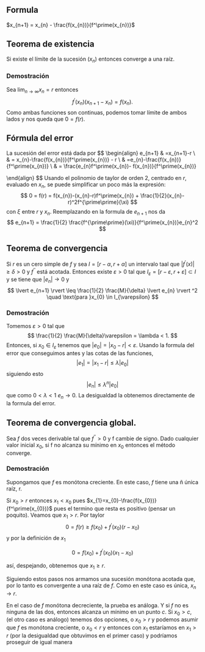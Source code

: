 ## Formula
$x_{n+1} = x_{n} - \frac{f(x_{n})}{f^\prime(x_{n})}$
## Teorema de existencia

Si existe el límite de la sucesión $(x_{n})$ entonces converge a una raíz.

### Demostración

Sea $\lim_{ n \to \infty }x_{n} = r$ entonces 
$$
f^\prime(x_{n})(x_{n+1}-x_{n}) = f(x_{n}).
$$
Como ambas funciones son continuas, podemos tomar límite de ambos lados y nos queda que $0 = f(r)$.

## Fórmula del error

La sucesión del error está dada por
$$
\begin{align}
e_{n+1} & =x_{n+1}-r \\
     & = x_{n}-\frac{f(x_{n})}{f^\prime(x_{n})} - r  \\
      & =e_{n}-\frac{f(x_{n})}{f^\prime(x_{n})} \\
     & = \frac{e_{n}f^\prime(x_{n})- f(x_{n})}{f^\prime(x_{n})}
 
\end{align}
$$
Usando el polinomio de taylor de orden 2, centrado en $r$, evaluado en $x_{n}$, se puede simplificar un poco más la expresión:
$$
0 = f(r) = f(x_{n})-(x_{n}-r)f^\prime(x_{n}) + \frac{1}{2}(x_{n}-r)^2f^{\prime\prime}(\xi)
$$
con $\xi$ entre $r$ y $x_{n}$. Reemplazando en la formula de $e_{n+1}$ nos da
$$
e_{n+1} = \frac{1}{2} \frac{f^{\prime\prime}(\xi)}{f^\prime(x_{n})}e_{n}^2
$$
## Teorema de convergencia

Si $r$ es un cero simple de $f$ y sea $I=[r-\alpha, r+ \alpha]$ un intervalo taal que $\lvert f^\prime(x) \rvert \geq \delta > 0$ y $f^{\prime\prime}$ está acotada. Entonces existe $\varepsilon > 0$ tal que $I_{\varepsilon} = [r-\varepsilon, r+\varepsilon] \subset I$ y se tiene que $\lvert e_{n} \rvert \to 0$ y 
$$
\lvert e_{n+1}  \rvert \leq \frac{1}{2} \frac{M}{\delta} \lvert e_{n} \rvert ^2 \quad \text{para }x_{0} \in I_{\varepsilon}
$$
### Demostración

Tomemos $\varepsilon > 0$ tal que 
$$
\frac{1}{2} \frac{M}{\delta}\varepsilon = \lambda < 1.
$$
Entonces, si $x_{0} \in I_{\varepsilon}$ tenemos que $\lvert e_{0} \rvert= \lvert x_{0}-r \rvert < \varepsilon$. Usando la formula del error que conseguimos antes y las cotas de las funciones,
$$
\lvert e_{1} \rvert = \lvert x_{1} -r \rvert \leq \lambda \lvert e_{0} \rvert 
$$
siguiendo esto
$$
\lvert e_{n} \rvert \leq \lambda^n \lvert e_{0} \rvert 
$$
que como $0 <\lambda < 1$ $e_{n} \to 0$. La desigualdad la obtenemos directamente de la formula del error.

## Teorema de convergencia global.

Sea $f$ dos veces derivable tal que $f^{\prime\prime} > 0$ y f cambie de signo. Dado cualquier valor inicial $x_{0}$, si f no alcanza su mínimo en $x_{0}$ entonces el método converge.

### Demostración

Supongamos que $f$ es monótona creciente. En este caso, $f$ tiene una ñ
única raíz, r. 

Si $x_{0} > r$ entonces $x_{1} < x_{0}$ pues $x_{1}=x_{0}-\frac{f(x_{0})}{f^\prime(x_{0})}$ pues el termino que resta es positivo (pensar un poquito). Veamos que $x_{1} > r$. Por taylor
$$
0 = f(r) \geq f(x_{0}) + f^\prime(x_{0})(r-x_{0})
$$
y por la definición de $x_{1}$

$$
0 = f(x_{0}) + f^\prime(x_{0})(x_{1}-x_{0})
$$

así, despejando, obtenemos que $x_{1} \geq r$. 

Siguiendo estos pasos nos armamos una sucesión monótona acotada que, por lo tanto es convergente a una raíz de $f$. Como en este caso es única, $x_{n} \to r$.

En el caso de $f$ monótona decreciente, la prueba es análoga. Y si $f$ no es ninguna de las dos, entonces alcanza un mínimo en un punto $c$. Si $x_{0} > c$, (el otro caso es análogo) tenemos dos opciones, o $x_{0} > r$ y podemos asumir que $f$ es monótona creciente, o $x_{0} < r$ y entonces con $x_{1}$ estaríamos en $x_{1} > r$ (por la desigualdad que obtuvimos en el primer caso) y podríamos proseguir de igual manera

